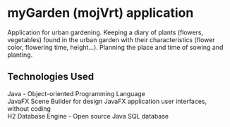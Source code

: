 # myGarden (mojVrt) application

Application for urban gardening. Keeping a diary of plants (flowers, vegetables) found in the urban garden with their characteristics (flower color, flowering time, height...). Planning the place and time of sowing and planting.

## Technologies Used

Java - Object-oriented Programming Language  
JavaFX Scene Builder for design JavaFX application user interfaces, without coding   
H2 Database Engine - Open source Java SQL database  
